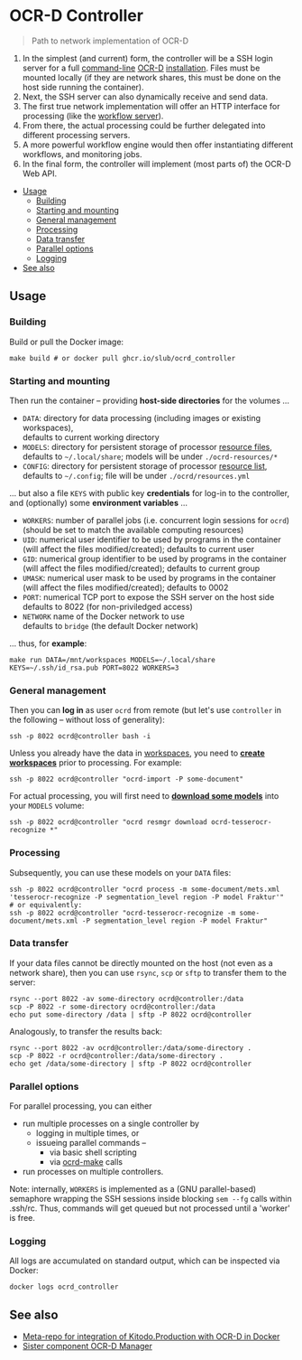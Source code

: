 # OCR-D Controller

> Path to network implementation of OCR-D

1. In the simplest (and current) form, the controller will be a SSH login server for a full [command-line](https://ocr-d.de/en/spec/cli) [OCR-D](https://ocr-d.de) [installation](https://github.com/OCR-D/ocrd_all). 
   Files must be mounted locally (if they are network shares, this must be done on the host side running the container).
2. Next, the SSH server can also dynamically receive and send data.
3. The first true network implementation will offer an HTTP interface for processing (like the [workflow server](https://github.com/OCR-D/core/pull/652)).
4. From there, the actual processing could be further delegated into different processing servers.
5. A more powerful workflow engine would then offer instantiating different workflows, and monitoring jobs.
6. In the final form, the controller will implement (most parts of) the OCR-D Web API.

 * [Usage](#usage)
   * [Building](#building)
   * [Starting and mounting](#starting-and-mounting)
   * [General management](#general-management)
   * [Processing](#processing)
   * [Data transfer](#data-transfer)
   * [Parallel options](#parallel-options)
   * [Logging](#logging)
 * [See also](#see-also)


## Usage

### Building

Build or pull the Docker image:

    make build # or docker pull ghcr.io/slub/ocrd_controller

### Starting and mounting

Then run the container – providing **host-side directories** for the volumes …

 * `DATA`: directory for data processing (including images or existing workspaces),  
   defaults to current working directory
 * `MODELS`: directory for persistent storage of processor [resource files](https://ocr-d.de/en/models),  
   defaults to `~/.local/share`; models will be under `./ocrd-resources/*`
 * `CONFIG`: directory for persistent storage of processor [resource list](https://ocr-d.de/en/models),  
   defaults to `~/.config`; file will be under `./ocrd/resources.yml`

… but also a file `KEYS` with public key **credentials** for log-in to the controller, and (optionally) some **environment variables** …

 * `WORKERS`: number of parallel jobs (i.e. concurrent login sessions for `ocrd`)
    (should be set to match the available computing resources)
 * `UID`: numerical user identifier to be used by programs in the container  
    (will affect the files modified/created); defaults to current user
 * `GID`: numerical group identifier to be used by programs in the container  
    (will affect the files modified/created); defaults to current group
 * `UMASK`: numerical user mask to be used by programs in the container  
    (will affect the files modified/created); defaults to 0002
 * `PORT`: numerical TCP port to expose the SSH server on the host side  
    defaults to 8022 (for non-priviledged access)
 * `NETWORK` name of the Docker network to use  
    defaults to `bridge` (the default Docker network)

… thus, for **example**:

    make run DATA=/mnt/workspaces MODELS=~/.local/share KEYS=~/.ssh/id_rsa.pub PORT=8022 WORKERS=3

### General management

Then you can **log in** as user `ocrd` from remote (but let's use `controller` in the following – 
without loss of generality):

    ssh -p 8022 ocrd@controller bash -i

Unless you already have the data in [workspaces](https://ocr-d.de/en/spec/glossary#workspace), 
you need to [**create workspaces**](https://ocr-d.de/en/user_guide#preparing-a-workspace) prior to processing.
For example:

    ssh -p 8022 ocrd@controller "ocrd-import -P some-document"

For actual processing, you will first need to [**download some models**](https://ocr-d.de/en/models)
into your `MODELS` volume:

    ssh -p 8022 ocrd@controller "ocrd resmgr download ocrd-tesserocr-recognize *"

### Processing

Subsequently, you can use these models on your `DATA` files:

    ssh -p 8022 ocrd@controller "ocrd process -m some-document/mets.xml 'tesserocr-recognize -P segmentation_level region -P model Fraktur'"
    # or equivalently:
    ssh -p 8022 ocrd@controller "ocrd-tesserocr-recognize -m some-document/mets.xml -P segmentation_level region -P model Fraktur"

### Data transfer

If your data files cannot be directly mounted on the host (not even as a network share),
then you can use `rsync`, `scp` or `sftp` to transfer them to the server:

    rsync --port 8022 -av some-directory ocrd@controller:/data
    scp -P 8022 -r some-directory ocrd@controller:/data
    echo put some-directory /data | sftp -P 8022 ocrd@controller

Analogously, to transfer the results back:

    rsync --port 8022 -av ocrd@controller:/data/some-directory .
    scp -P 8022 -r ocrd@controller:/data/some-directory .
    echo get /data/some-directory | sftp -P 8022 ocrd@controller

### Parallel options

For parallel processing, you can either
- run multiple processes on a single controller by
  - logging in multiple times, or 
  - issueing parallel commands – 
    * via basic shell scripting
    * via [ocrd-make](https://bertsky.github.io/workflow-configuration) calls
- run processes on multiple controllers.

Note: internally, `WORKERS` is implemented as a (GNU parallel-based) semaphore
wrapping the SSH sessions inside blocking `sem --fg` calls within .ssh/rc.
Thus, commands will get queued but not processed until a 'worker' is free.

### Logging

All logs are accumulated on standard output, which can be inspected via Docker:

    docker logs ocrd_controller

## See also

- [Meta-repo for integration of Kitodo.Production with OCR-D in Docker](https://github.com/slub/ocrd_kitodo)
- [Sister component OCR-D Manager](https://github.com/slub/ocrd_manager)
